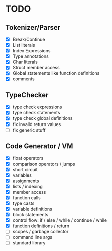 # TODO
## Tokenizer/Parser
- [x] Break/Continue
- [x] List literals 
- [x] Index Expressions
- [x] Type annotations
- [x] Char literals
- [x] Struct member access 
- [x] Global statements like function definitions 
- [x] comments

## TypeChecker
- [x] type check expressions
- [x] type check statements 
- [x] type check global definitions 
- [x] fix invalid return values
- [ ] fix generic stuff

## Code Generator / VM
- [x] float operators
- [x] comparison operators / jumps
- [x] short circuit
- [x] variables
- [x] assignments
- [x] lists / indexing
- [x] member access
- [x] function calls 
- [x] type casts
- [x] variable definitions
- [x] block statements
- [x] control flow: if / else / while / continue / while
- [x] function definitions / return
- [ ] scopes / garbage collector
- [ ] command line args 
- [ ] standard library
